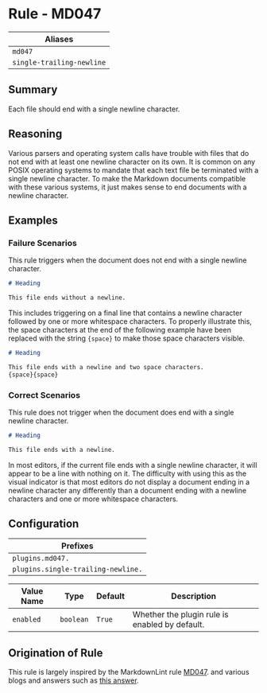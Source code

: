 # Rule - MD047

| Aliases |
| --- |
| `md047` |
| `single-trailing-newline` |

## Summary

Each file should end with a single newline character.

## Reasoning

Various parsers and operating system calls have trouble with files that
do not end with at least one newline character on its own.
It is common on any POSIX operating systems to mandate that each text file
be terminated with a single newline character.  To make the Markdown
documents compatible with these various systems, it just makes sense to
end documents with a newline character.

## Examples

### Failure Scenarios

This rule triggers when the document does not end with a single
newline character.

```Markdown
# Heading

This file ends without a newline.
```

This includes triggering on a final line that contains a newline
character followed by one or more whitespace characters.  To
properly illustrate this, the space characters at the end of the
following example have been replaced with the string `{space}`
to make those space characters visible.

```Markdown
# Heading

This file ends with a newline and two space characters.
{space}{space}  
```

### Correct Scenarios

This rule does not trigger when the document does end with a single
newline character.

```Markdown
# Heading

This file ends with a newline.

```

In most editors, if the current file ends with a single newline character,
it will appear to be a line with nothing on it.  The difficulty with using
this as the visual indicator is that most editors do not display a document
ending in a newline character any differently than a document ending with
a newline characters and one or more whitespace characters.

## Configuration

| Prefixes |
| --- |
| `plugins.md047.` |
| `plugins.single-trailing-newline.` |

| Value Name | Type | Default | Description |
| -- | -- | -- | -- |
| `enabled` | `boolean` | `True` | Whether the plugin rule is enabled by default. |

## Origination of Rule

This rule is largely inspired by the MarkdownLint rule
[MD047](https://github.com/DavidAnson/markdownlint/blob/master/doc/Rules.md#md047---files-should-end-with-a-single-newline-character).
and various blogs and answers such as
[this answer](https://unix.stackexchange.com/questions/18743/whats-the-point-in-adding-a-new-line-to-the-end-of-a-file).
